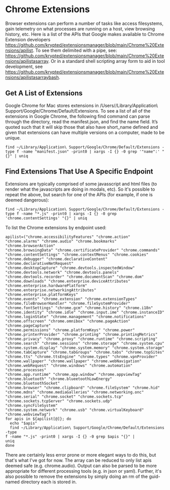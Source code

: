 # Chrome Extensions

Browser extensions can perform a number of tasks like access filesystems, gain telemetry on what processes are running on a host, view browsing history, etc. Here is a list of the APIs that Google makes available to Chrome Extension developers https://github.com/krypted/extensionsmanager/blob/main/Chrome%20Extensions/apilist. To see them delimited with a pipe, see: https://github.com/krypted/extensionsmanager/blob/main/Chrome%20Extensions/apilistasarray. Or in a standard shell scripting array form to aid in tool development, see https://github.com/krypted/extensionsmanager/blob/main/Chrome%20Extensions/apilistasarraybash.

## Get A List of Extensions
Google Chrome for Mac stores extensions in /Users/<username>/Library/Application\ Support/Google/Chrome/Default/Extensions. To see a list of all of the extensions in Google Chrome, the following find command can parse through the directory, read the manifest.json, and find the name field. It’s quoted such that it will skip those that also have short_name defined and given that extensions can have multiple versions on a computer, made to be unique.

```
find ~/Library/Application\ Support/Google/Chrome/Default/Extensions -type f -name "manifest.json" -print0 | xargs -I {} -0 grep '"name":' "{}" | uniq
``` 

## Find Extensions That Use A Specific Endpoint
Extensions are typically comprised of some javasscript and html files (to render what the javascripts are doing in modals, etc). So it's possible to repeat the above, but search for one of the APIs (for example, if one is deemed dangerous):

```  
find ~/Library/Application\ Support/Google/Chrome/Default/Extensions -type f -name "*.js" -print0 | xargs -I {} -0 grep 'chrome.contentSettings' "{}" | uniq
```

To list the Chrome extensions by endpoint used:
```
apilist=("chrome.accessibilityFeatures" "chrome.action"
"chrome.alarms" "chrome.audio" "chrome.bookmarks" "chrome.browserAction"
"chrome.browsingData" "chrome.certificateProvider" "chrome.commands"
"chrome.contentSettings" "chrome.contextMenus" "chrome.cookies"
"chrome.debugger" "chrome.declarativeContent" "chrome.declarativeNetRequest"
"chrome.desktopCapture" "chrome.devtools.inspectedWindow"
"chrome.devtools.network" "chrome.devtools.panels"
"chrome.devtools.recorder" "chrome.documentScan" "chrome.dom"
"chrome.downloads" "chrome.enterprise.deviceAttributes"
"chrome.enterprise.hardwarePlatform"
"chrome.enterprise.networkingAttributes" "chrome.enterprise.platformKeys"
"chrome.events" "chrome.extension" "chrome.extensionTypes"
"chrome.fileBrowserHandler" "chrome.fileSystemProvider"
"chrome.fontSettings" "chrome.gcm" "chrome.history" "chrome.i18n"
"chrome.identity" "chrome.idle" "chrome.input.ime" "chrome.instanceID"
"chrome.loginState" "chrome.management" "chrome.notifications"
"chrome.offscreen" "chrome.omnibox" "chrome.pageAction" "chrome.pageCapture"
"chrome.permissions" "chrome.platformKeys" "chrome.power"
"chrome.printerProvider" "chrome.printing" "chrome.printingMetrics"
"chrome.privacy" "chrome.proxy" "chrome.runtime" "chrome.scripting"
"chrome.search" "chrome.sessions" "chrome.storage" "chrome.system.cpu"
"chrome.system.display" "chrome.system.memory" "chrome.system.storage"
"chrome.tabCapture" "chrome.tabGroups" "chrome.tabs" "chrome.topSites"
"chrome.tts" "chrome.ttsEngine" "chrome.types" "chrome.vpnProvider"
"chrome.wallpaper" "chrome.wallpaper" "chrome.webNavigation"
"chrome.webRequest" "chrome.windows" "chrome.automation" "chrome.processes"
"chrome.app.runtime" "chrome.app.window" "chrome.appviewTag"
"chrome.bluetooth" "chrome.blueetoothLowEnergy" "chrome.bluetoothSocket"
"chrome.browser" "chrome.clipboard" "chrome.fileSystem" "chrome.hid"
"chrome.mdns" "chrome.mediaGalleries" "chrome.networking.onc"
"chrome.serial" "chrome.socket" "chrome.sockets.tcp"
"chrome.sockets.tcpServer" "chrome.sockets.udp" "chrome.syncFileSystem"
"chrome.system.network" "chrome.usb" "chrome.virtualKeyboard"
"chrome.webviewTag")
for apis in ${apilist[@]}; do
  echo "$apis"
  find ~/Library/Application\ Support/Google/Chrome/Default/Extensions -type
f -name "*.js" -print0 | xargs -I {} -0 grep $apis "{}" |
uniq
done
```
There are certainly less error prone or more elegant ways to do this, but that's what I've got for now. The array can be reduced to only list apis deemed safe (e.g. chrome.audio). Output can also be parsed to be more appropriate for different processing tools (e.g. in json or yaml). Further, it's also possible to remove the extensions by simply doing an rm of the guid-named directory each is stored in.
